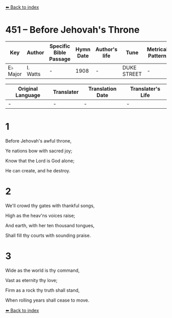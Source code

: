 [⬅️ Back to index](../README.md)

# 451 – Before Jehovah's Throne

Key | Author   | Specific Bible Passage     |Hymn Date |Author's life |Tune |Metrical Pattern   |Composer/Source
-- | --------- | ---------------------------|----------|--------------|-----|-------------------|-------------  
E♭ Major |I. Watts |- |1908 |- |DUKE STREET |- |Hatton

Original Language | Translater | Translation Date   | Translater's Life  
----------------- | --------- | --------------------|-------------     
\- |- |- |-




# 1

Before Jehovah's awful throne,

Ye nations bow with sacred joy;

Know that the Lord is God alone;

He can create, and he destroy.



# 2

We'll crowd thy gates with thankful songs,

High as the heav'ns voices raise;

And earth, with her ten thousand tongues,

Shall fill thy courts with sounding praise.



# 3

Wide as the world is thy command,

Vast as eternity thy love;

Firm as a rock thy truth shall stand,

When rolling years shall cease to move.

[⬅️ Back to index](../README.md)
